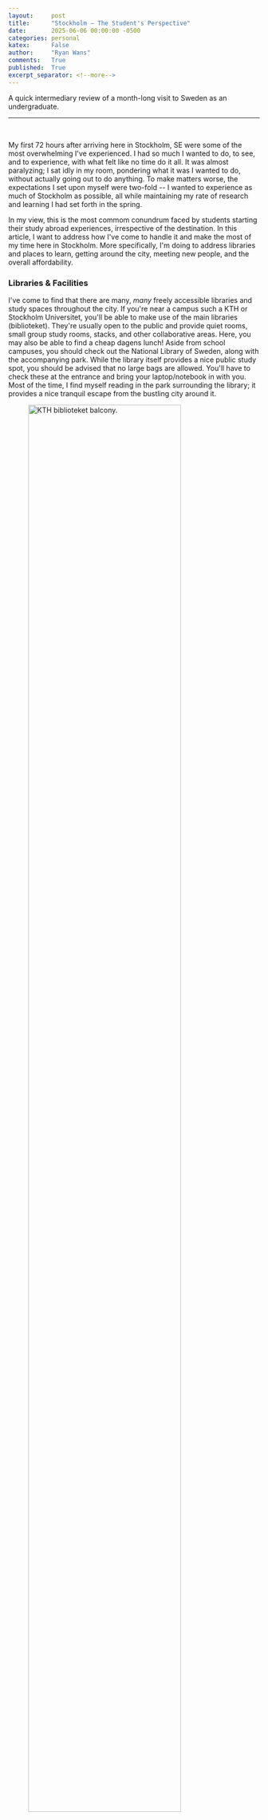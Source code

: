```yaml
---
layout:     post
title:      "Stockholm — The Student's Perspective"
date:       2025-06-06 00:00:00 -0500
categories: personal
katex:      False
author:     "Ryan Wans"
comments:   True
published:  True
excerpt_separator: <!--more-->
---
```

A quick intermediary review of a month-long visit to Sweden as an undergraduate.
<!--more-->

---
<br>

My first 72 hours after arriving here in Stockholm, SE were some of the most overwhelming I've experienced. I had so much I wanted to do, to see, and to experience, with what felt like no time do it all. It was almost paralyzing; I sat idly in my room, pondering what it was I wanted to do, without actually going out to do anything. To make matters worse, the expectations I set upon myself were two-fold -- I wanted to experience as much of Stockholm as possible, all while maintaining my rate of research and learning I had set forth in the spring. 

In my view, this is the most commom conundrum faced by students starting their study abroad experiences, irrespective of the destination. In this article, I want to address how I've come to handle it and make the most of my time here in Stockholm. More specifically, I'm doing to address libraries and places to learn, getting around the city, meeting new people, and the overall affordability.

### Libraries & Facilities
I've come to find that there are many, <i>many</i> freely accessible libraries and study spaces throughout the city. If you're near a campus such a KTH or Stockholm Universitet, you'll be able to make use of the main libraries (biblioteket). They're usually open to the public and provide quiet rooms, small group study rooms, stacks, and other collaborative areas. Here, you may also be able to find a cheap dagens lunch! Aside from school campuses, you should check out the National Library of Sweden, along with the accompanying park. While the library itself provides a nice public study spot, you should be advised that no large bags are allowed. You'll have to check these at the entrance and bring your laptop/notebook in with you. Most of the time, I find myself reading in the park surrounding the library; it provides a nice tranquil escape from the bustling city around it.  
<figure>
    <img src="/images/stockholm/kthlib.jpg" alt="KTH biblioteket balcony." style="width:85%" />
</figure>

### Getting Around
A common point of contention between European cities and west is the access to public transportation. I must agree that, at least empirically, it is far easier to get around here than, say, California (which is of comparable size to Sweden as a whole). If you have access to an SL (metro) card, you are no further than a few minutes from anywhere in the city. This is characteristic of any devloped city, though. Where the public transportation really shines is <i>outside</i> of Stockholm itself. A combination of SL lines, bus lines, and train lines permeate the country en masse, making it easy to get just about anywhere you want by ground transportation alone. 
<figure>
    <img src="/images/stockholm/drot.jpg" alt="The beautiful gardens of Drottningholm are accessible via SL" style="width:85%" />
</figure>

### Meeeting People
The stereotype that Swedes are largely reserved and not-so-outgoing is, as I've found it, largely true. It can be quite a burden to meet new people here, especially the Swedes. There are many outlets that I've found provide ample opportunity to meet new people, though! As a student, lingering around libraries and campuses will grant you the advantage of meeting other, usually sociable, students. Moreover, the nightlife here in Stockholm is bustling with people from all demographics, and bars/clubs are a perfect opportunity to meet people. Alcohol, after all, makes everybody more sociable in general. Just be outoging, respectful, and willing to learn from people, and you should have no problems!
<figure>
    <img src="/images/stockholm/bar.jpeg" alt="A karaoke bar we found in Södermalm" style="width:85%" />
</figure>

### Affordability


### Conclusion

---
<br>
<i>Keywords: stockholm, sweden, undergrad, study abroad.</i>

